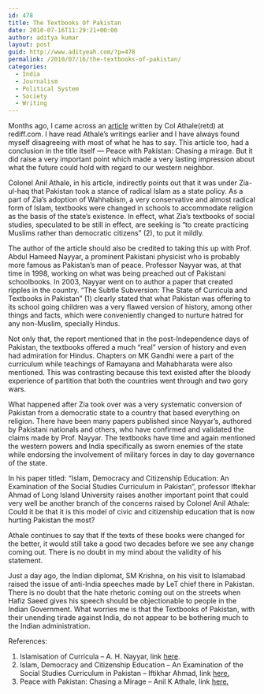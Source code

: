 ```yaml
---
id: 478
title: The Textbooks Of Pakistan
date: 2010-07-16T11:29:21+00:00
author: aditya kumar
layout: post
guid: http://www.adityeah.com/?p=478
permalink: /2010/07/16/the-textbooks-of-pakistan/
categories:
  - India
  - Journalism
  - Political System
  - Society
  - Writing
---
```

Months ago, I came across an [article](http://news.rediff.com/column/2010/feb/11/peace-with-pakistan-chasing-a-mirage.htm) written by Col Athale(retd) at rediff.com. I have read Athale&#8217;s writings earlier and I have always found myself disagreeing with most of what he has to say. This article too, had a conclusion in the title itself &#8212; Peace with Pakistan: Chasing a mirage. But it did raise a very important point which made a very lasting impression about what the future could hold with regard to our western neighbor.

Colonel Anil Athale, in his article, indirectly points out that it was under Zia-ul-haq that Pakistan took a stance of radical Islam as a state policy. As a part of Zia&#8217;s adoption of Wahhabism, a very conservative and almost radical form of Islam, textbooks were changed in schools to accommodate religion as the basis of the state&#8217;s existence. In effect, what Zia&#8217;s textbooks of social studies, speculated to be still in effect, are seeking is &#8220;to create practicing Muslims rather than democratic citizens&#8221; (2), to put it mildly.

The author of the article should also be credited to taking this up with Prof. Abdul Hameed Nayyar, a prominent Pakistani physicist who is probably more famous as Pakistan&#8217;s man of peace. Professor Nayyar was, at that time in 1998, working on what was being preached out of Pakistani schoolbooks. In 2003, Nayyar went on to author a paper that created ripples in the country. &#8220;The Subtle Subversion: The State of Curricula and Textbooks in Pakistan&#8221; (1) clearly stated that what Pakistan was offering to its school going children was a very flawed version of history, among other things and facts, which were conveniently changed to nurture hatred for any non-Muslim, specially Hindus.

Not only that, the report mentioned that in the post-Independence days of Pakistan, the textbooks offered a much &#8220;real&#8221; version of history and even had admiration for Hindus. Chapters on MK Gandhi were a part of the curriculum while teachings of Ramayana and Mahabharata were also mentioned. This was contrasting because this text existed after the bloody experience of partition that both the countries went through and two gory wars.

What happened after Zia took over was a very systematic conversion of Pakistan from a democratic state to a country that based everything on religion. There have been many papers published since Nayyar&#8217;s, authored by Pakistani nationals and others, who have confirmed and validated the claims made by Prof. Nayyar. The textbooks have time and again mentioned the western powers and India specifically as sworn enemies of the state while endorsing the involvement of military forces in day to day governance of the state. 

In his paper titled: &#8220;Islam, Democracy and Citizenship Education: An Examination of the Social Studies Curriculum in Pakistan&#8221;, professor Iftekhar Ahmad of Long Island University raises another important point that could very well be another branch of the concerns raised by Colonel Anil Athale: Could it be that it is this model of civic and citizenship education that is now hurting Pakistan the most?

Athale continues to say that If the texts of these books were changed for the better, it would still take a good two decades before we see any change coming out. There is no doubt in my mind about the validity of his statement. 

Just a day ago, the Indian diplomat, SM Krishna, on his visit to Islamabad raised the issue of anti-India speeches made by LeT chief there in Pakistan. There is no doubt that the hate rhetoric coming out on the streets when Hafiz Saeed gives his speech should be objectionable to people in the Indian Government. What worries me is that the Textbooks of Pakistan, with their unending tirade against India, do not appear to be bothering much to the Indian administration. 

References:  
1. Islamisation of Curricula &#8211; A. H. Nayyar, link [here](http://www.southasianmedia.net/Magazine/Journal/islamisation_curricula.htm).  
2. Islam, Democracy and Citizenship Education &#8211; An Examination of the Social Studies Curriculum in Pakistan &#8211; Iftikhar Ahmad, link [here.](www.tc.edu/cice/Issues/07.01/71ahmad.pdf)  
3. Peace with Pakistan: Chasing a Mirage &#8211; Anil K Athale, link [here.](http://news.rediff.com/column/2010/feb/11/peace-with-pakistan-chasing-a-mirage.htm)